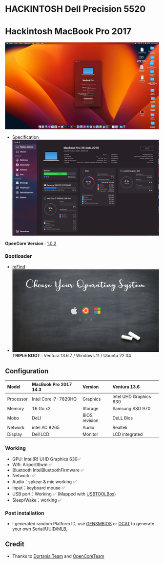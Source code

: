 # HACKINTOSH Dell Precision 5520
# Hackintosh MacBook Pro 2017

  ![](https://github.com/GUNNERSx/Dell-Precision5520-hackintosh/blob/main/desktop.webp)

  * Specification
  ![](https://github.com/GUNNERSx/Dell-Precision5520-hackintosh/blob/main/specs.webp)

**OpenCore Version** : [1.0.2](https://github.com/acidanthera/OpenCorePkg/releases)

 ### Bootloader
  * [reFind](https://www.rodsbooks.com/refind/)
  * ![](https://github.com/GUNNERSx/Dell-Precision5520-hackintosh/blob/main/reFindBootManager.webp)
  **TRIPLE BOOT** : Ventura 13.6.7 / Windows 11 / Ubuntu 22.04

## Configuration

| Model     | MacBook Pro 2017  14.3      | Version        | Ventura 13.6        |
| :-------- | :---------------------------| :------------- | :------------------ |
| Processor | Intel Core i7-7820HQ        | Graphics       | Intel UHD Graphics 630 |
| Memory    | 16 Go x2                    | Storage        | Samsung SSD 970     |
| Mobo      | DeLl                        | BIOS revision  | DeLL Bios           |
| Network   | intel AC 8265               | Audio          | Realtek             | 
| Display   | Dell LCD                    | Monitor        | LCD integrated      |

 ### Working
 * GPU: Intel(R) UHD Graphics 630✅
 * Wifi: AirportItlwm ✅
 * Bluetooth IntelBluetoothFirmware ✅
 * Network:  ✅ 
 * Audio：spkear & mic working ✅
 * Input：keyboard mouse ✅
 * USB port：Working ✅ (Mapped with [USBTOOLBox](https://github.com/USBToolBox/tool))
 * Sleep/Wake：working ✅
 
 
 ### Post installation
  * I generated random Platform ID, use [GENSMBIOS](https://github.com/corpnewt/GenSMBIOS) or [OCAT](https://github.com/ic005k/OCAuxiliaryTools/releases) to generate your own Serial/UUID/MLB,
   
 ## Credit

 - Thanks to [Dortania Team](https://dortania.github.io/OpenCore-Install-Guide/prerequisites.html#prerequisites) and [OpenCoreTeam](https://github.com/acidanthera/OpenCorePkg)
